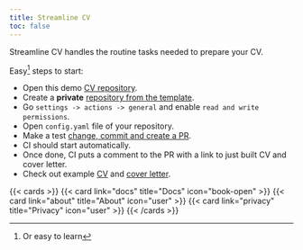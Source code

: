 ```yaml
---
title: Streamline CV
toc: false
---
```


Streamline CV handles the routine tasks needed to prepare your CV.

Easy[^1] steps to start:

- Open this demo [CV repository](https://github.com/streamline-cv/cv).
- Create a **private** [repository from the template](https://docs.github.com/en/repositories/creating-and-managing-repositories/creating-a-repository-from-a-template#creating-a-repository-from-a-template).
- Go `settings -> actions -> general` and enable `read and write permissions`.
- Open `config.yaml` file of your repository.
- Make a
  test [change, commit and create a PR](https://docs.github.com/en/repositories/working-with-files/managing-files/editing-files).
- CI should start automatically.
- Once done, CI puts a comment to the PR with a link to just built CV and cover letter.
- Check out example [CV](pdfs/John_Doe_CV.pdf) and [cover letter](pdfs/John_Doe_cover_letter.pdf).

{{< cards >}}
{{< card link="docs" title="Docs" icon="book-open" >}}
{{< card link="about" title="About" icon="user" >}}
{{< card link="privacy" title="Privacy" icon="user" >}}
{{< /cards >}}

[^1]: Or easy to learn